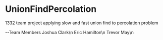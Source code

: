 UnionFindPercolation
====================

1332 team project applying slow and fast union find to percolation problem

--Team Members
Joshua Clark\n
Eric Hamilton\n
Trevor May\n
